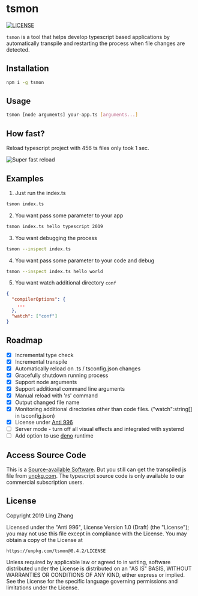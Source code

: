 # tsmon

[![LICENSE](https://img.shields.io/badge/license-Anti%20996-blue.svg)](https://unpkg.com/tsmon@0.4.2/LICENSE)

`tsmon` is a tool that helps develop typescript based applications by automatically transpile and restarting the process when file changes are detected.

## Installation

```bash
npm i -g tsmon
```

## Usage

```bash
tsmon [node arguments] your-app.ts [arguments...]
```

## How fast?

Reload typescript project with 456 ts files only took 1 sec.

![Super fast reload](https://raw.githubusercontent.com/agentframework/tsmon/master/reload-time.png)

## Examples

1. Just run the index.ts

```bash
tsmon index.ts
```

2. You want pass some parameter to your app

```bash
tsmon index.ts hello typescript 2019
```

3. You want debugging the process

```bash
tsmon --inspect index.ts
```

4. You want pass some parameter to your code and debug

```bash
tsmon --inspect index.ts hello world
```

5. You want watch additional directory `conf`

```json
{
  "compilerOptions": {
    ...
  },
  "watch": ["conf"]
}
```

## Roadmap
- [x] Incremental type check
- [x] Incremental transpile
- [x] Automatically reload on .ts / tsconfig.json changes
- [x] Gracefully shutdown running process
- [x] Support node arguments
- [x] Support additional command line arguments
- [x] Manual reload with 'rs' command
- [x] Output changed file name
- [x] Monitoring additional directories other than code files. ("watch":string[] in tsconfig.json)
- [x] License under [Anti 996](https://unpkg.com/tsmon@0.4.2/LICENSE)
- [ ] Server mode - turn off all visual effects and integrated with systemd
- [ ] Add option to use [deno](https://github.com/denoland/deno) runtime

## Access Source Code

This is a [Source-available Software](https://en.wikipedia.org/wiki/Source-available_software). But you still can get the transpiled js file from [unpkg.com](https://unpkg.com/tsmon@0.2.1/bin/standalone). The typescript source code is only available to our commercial subscription users.

## License

Copyright 2019 Ling Zhang

Licensed under the "Anti 996", License Version 1.0 (Draft) (the "License");
you may not use this file except in compliance with the License.
You may obtain a copy of the License at

    https://unpkg.com/tsmon@0.4.2/LICENSE

Unless required by applicable law or agreed to in writing, software
distributed under the License is distributed on an "AS IS" BASIS,
WITHOUT WARRANTIES OR CONDITIONS OF ANY KIND, either express or implied.
See the License for the specific language governing permissions and
limitations under the License.
